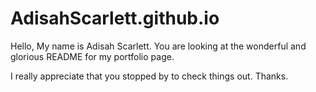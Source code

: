 # AdisahScarlett.github.io

Hello, My name is Adisah Scarlett. You are looking at the wonderful and glorious README for my portfolio page. 

I really appreciate that you stopped by to check things out. Thanks. 
